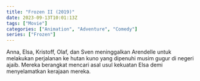 ```yaml
---
title: "Frozen II (2019)"
date: 2023-09-13T10:01:13Z
tags: ["Movie"]
categories: ["Animation", "Adventure", "Comedy"]
series: ["Frozen"]
---
```


Anna, Elsa, Kristoff, Olaf, dan Sven meninggalkan Arendelle untuk melakukan perjalanan ke hutan kuno yang dipenuhi musim gugur di negeri ajaib. Mereka berangkat mencari asal usul kekuatan Elsa demi menyelamatkan kerajaan mereka.

  <mux-player stream-type="on-demand"
  src="https://kp3d-my.sharepoint.com/personal/ryoo_kp3d_onmicrosoft_com/_layouts/15/download.aspx?share=EYs4W130a7pIt4hQ5UAO8f4BiBYRqdbZuHrDyAgAuRfS6g" metadata-video-title="Frozen II (2019)" prefer-playback="mse" controls>
  </mux-player>
  
  
  <script src="https://cdn.jsdelivr.net/npm/@mux/mux-player"></script>
  
   <script id="Jfh5023VbRWfKubiul6kkYOZ6WZhiH6zibVqrpE01IsAY" type="application/ld+json">
 {
  "@context": "https://schema.org/",
  "@type": "VideoObject",
  "name": "Frozen II (2019)",
  "contentUrl": "https://stream.mux.com/Jfh5023VbRWfKubiul6kkYOZ6WZhiH6zibVqrpE01IsAY.m3u8?quality=auto",
  "thumbnailUrl": "https://www.themoviedb.org/t/p/original/xD7yQyIZTU56OhzIjEa6FhD66Pe.jpg?width=314&fit_mode=preserve&time=25",
  "uploadDate": "2021-06-09T23:23:00Z",
}

</script>

